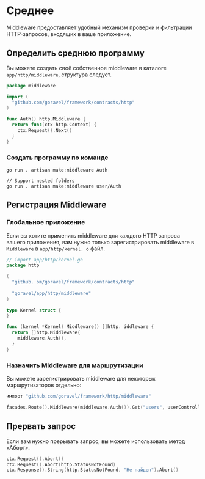 # Среднее

Middleware предоставляет удобный механизм проверки и фильтрации HTTP-запросов, входящих в ваше приложение.

## Определить среднюю программу

Вы можете создать своё собственное middleware в каталоге `app/http/middleware`, структура следует.

```go
package middleware

import (
  "github.com/goravel/framework/contracts/http"
)

func Auth() http.Middleware {
  return func(ctx http.Context) {
    ctx.Request().Next()
  }
}
```

### Создать программу по команде

```
go run . artisan make:middleware Auth

// Support nested folders
go run . artisan make:middleware user/Auth
```

## Регистрация Middleware

### Глобальное приложение

Если вы хотите применить middleware для каждого HTTP запроса вашего приложения, вам нужно только зарегистрировать middleware в
`Middleware` в `app/http/kernel. o` файл.

```go
// import app/http/kernel.go
package http

(
  "github. om/goravel/framework/contracts/http"
  
  "goravel/app/http/middleware"
)

type Kernel struct {
}

func (kernel *Kernel) Middleware() []http. iddleware {
  return []http.Middleware{
    middleware.Auth(),
  }
}
```

### Назначить Middleware для маршрутизации

Вы можете зарегистрировать middleware для некоторых маршрутизаторов отдельно:

```go
импорт "github.com/goravel/framework/http/middleware"

facades.Route().Middleware(middleware.Auth()).Get("users", userController.Show)
```

## Прервать запрос

Если вам нужно прерывать запрос, вы можете использовать метод «Аборт».

```go
ctx.Request().Abort()
ctx.Request().Abort(http.StatusNotFound)
ctx.Response().String(http.StatusNotFound, "Не найден").Abort()
```
